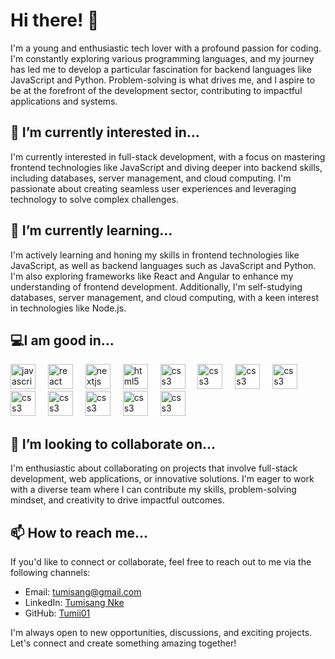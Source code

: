 # Hi there! 👋

I'm a young and enthusiastic tech lover with a profound passion for coding. I'm constantly exploring various programming languages, and my journey has led me to develop a particular fascination for backend languages like JavaScript and Python. Problem-solving is what drives me, and I aspire to be at the forefront of the development sector, contributing to impactful applications and systems.

## 🔭 I’m currently interested in...
I'm currently interested in full-stack development, with a focus on mastering frontend technologies like JavaScript and diving deeper into backend skills, including databases, server management, and cloud computing. I'm passionate about creating seamless user experiences and leveraging technology to solve complex challenges.

## 🌱 I’m currently learning...
I'm actively learning and honing my skills in frontend technologies like JavaScript, as well as backend languages such as JavaScript and Python. I'm also exploring frameworks like React and Angular to enhance my understanding of frontend development. Additionally, I'm self-studying databases, server management, and cloud computing, with a keen interest in technologies like Node.js.

## 💻I am good in...
<div align="left">
  <img src="https://cdn.jsdelivr.net/gh/devicons/devicon/icons/javascript/javascript-original.svg" height="40" alt="javascript logo"  />
  <img width="12" />
  <img src="https://cdn.jsdelivr.net/gh/devicons/devicon/icons/react/react-original.svg" height="40" alt="react logo"  />
  <img width="12" />
  <img src="https://cdn.jsdelivr.net/gh/devicons/devicon/icons/nextjs/nextjs-original.svg" height="40" alt="nextjs logo"  />
  <img width="12" />
  <img src="https://cdn.jsdelivr.net/gh/devicons/devicon/icons/html5/html5-original.svg" height="40" alt="html5 logo"  />
  <img width="12" />
  <img src="https://cdn.jsdelivr.net/gh/devicons/devicon/icons/css3/css3-original.svg" height="40" alt="css3 logo"  />
  <img width="12" />
  <img src="https://img.shields.io/badge/-Tailwindcss-black?style=flat-square&logo=tailwindcss" height="40" alt="css3 logo"  />
  <img width="12" />
    <img src="https://img.shields.io/badge/-Bootstrap-black?style=flat-square&logo=bootstrap" height="40" alt="css3 logo"  />
  <img width="12" />
    <img src="https://img.shields.io/badge/-MongoDB-black?style=flat-square&logo=mongodb" height="40" alt="css3 logo"  />
    <img width="12" />
    <img src="https://img.shields.io/badge/-Firebase-black?style=flat-square&logo=firebase" height="40" alt="css3 logo"  />
    <img width="12" />
    <img src="https://img.shields.io/badge/-Supabase-black?style=flat-square&logo=supabase" height="40" alt="css3 logo"  />
    <img width="12" />
    <img src="https://img.shields.io/badge/-NPM-black?style=flat-square&logo=npm" height="40" alt="css3 logo"  />
    <img width="12" />
    <img src="https://img.shields.io/badge/-Github-black?style=flat-square&logo=github" height="40" alt="css3 logo"  />
    <img width="12" />
     <img src="https://img.shields.io/badge/-Node.js-black?style=flat-square&logo=node.js" height="40" alt="css3 logo"  />
    <img width="12" />
    

</div>


## 🤝 I’m looking to collaborate on...
I'm enthusiastic about collaborating on projects that involve full-stack development, web applications, or innovative solutions. I'm eager to work with a diverse team where I can contribute my skills, problem-solving mindset, and creativity to drive impactful outcomes.

## 📫 How to reach me...
If you'd like to connect or collaborate, feel free to reach out to me via the following channels:
- Email: [tumisang@gmail.com](http://mail.google.com/mail?hl=en)
- LinkedIn: [Tumisang Nke](https://www.linkedin.com/in/yourname/tumisang-nke-014stu/)
- GitHub: [Tumii01](https://github.com/Tumii01/)

I'm always open to new opportunities, discussions, and exciting projects. Let's connect and create something amazing together!
<!---
Tumii01/Tumii01 is a ✨ special ✨ repository because its `README.md` (this file) appears on your GitHub profile.
You can click the Preview link to take a look at your changes.
--->
